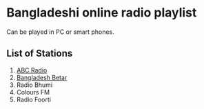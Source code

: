 # Bangladeshi online radio playlist

Can be played in PC or smart phones.

## List of Stations

1. [ABC Radio](https://www.abcradio.fm/)
1. [Bangladesh Betar](http://www.betar.gov.bd/)
1. Radio Bhumi
1. Colours FM
1. Radio Foorti
